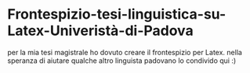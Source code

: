 # Frontespizio-tesi-linguistica-su-Latex-Univeristà-di-Padova
per la mia tesi magistrale ho dovuto creare il frontespizio per Latex. nella speranza di aiutare qualche altro linguista padovano lo condivido qui :)
